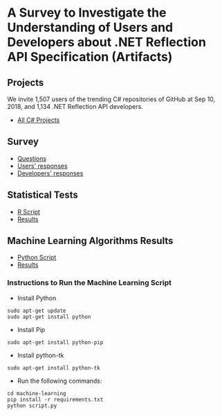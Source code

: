 # A Survey to Investigate the Understanding of Users and Developers about .NET Reflection API Specification (Artifacts)

## Projects

 We invite 1,507 users of the trending C# repositories of GitHub at Sep 10, 2018, and 1,134 .NET Reflection API developers.

 * [All C# Projects](projects.xlsx)

## Survey

 * [Questions](survey/questions.pdf)
 * [Users' responses](survey/users-responses.xlsx)
 * [Developers' responses](survey/developers-responses.xlsx)

## Statistical Tests

 * [R Script](statistical-test/script.r)
 * [Results](statistical-test/results.txt)

## Machine Learning Algorithms Results

 * [Python Script](machine-learning/script.py)
 * [Results](machine-learning/results.txt)

### Instructions to Run the Machine Learning Script


 * Install Python

```
sudo apt-get update
sudo apt-get install python
```

 * Install Pip

```
sudo apt-get install python-pip
```

 * Install python-tk

```
sudo apt-get install python-tk
```

 * Run the following commands:

```
cd machine-learning
pip install -r requirements.txt
python script.py
```
